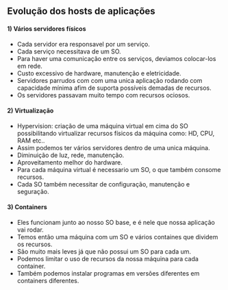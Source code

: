 ## Evolução dos hosts de aplicações

#### 1) Vários servidores físicos
  - Cada servidor era responsavel por um serviço.
  - Cada serviço necessitava de um SO.
  - Para haver uma comunicação entre os serviços, deviamos colocar-los em rede.
  - Custo excessivo de hardware, manutenção e eletricidade.
  - Servidores parrudos com com uma unica aplicação rodando com capacidade mínima
    afim de suporta possíveis demadas de recursos.
  - Os servidores passavam muito tempo com recursos ociosos.

#### 2) Virtualização
  - Hypervision: criação de uma máquina virtual em cima do SO possibilitando
    virtualizar recursos físicos da máquina como: HD, CPU, RAM etc..
  - Assim podemos ter vários servidores dentro de uma unica máquina.
  - Diminuição de luz, rede, manutenção.
  - Aproveitamento melhor do hardware.
  - Para cada máquina virtual é necessario um SO, o que também consome recursos.
  - Cada SO também necessitar de configuração, manutenção e seguração.

#### 3) Containers
  - Eles funcionam junto ao nosso SO base, e é nele que nossa aplicação vai rodar.
  - Temos então uma máquina com um SO e vários containes que dividem os recursos.
  - São muito mais leves já que não possui um SO para cada um.
  - Podemos limitar o uso de recursos da nossa máquina para cada container.
  - Também podemos instalar programas em versões diferentes em containers diferentes.



